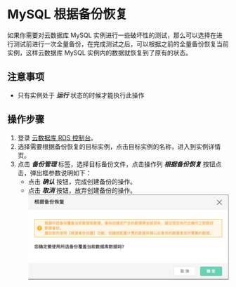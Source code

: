 # MySQL 根据备份恢复
如果你需要对云数据库 MySQL 实例进行一些破坏性的测试，那么可以选择在进行测试前进行一次全量备份，在完成测试之后，可以根据之前的全量备份恢复当前实例，这样云数据库 MySQL 实例内的数据就恢复到了原有的状态。

## 注意事项
* 只有实例处于 ***运行*** 状态的时候才能执行此操作

## 操作步骤
1. 登录 [云数据库 RDS 控制台](https://rds-console.jdcloud.com/database)。
2. 选择需要根据备份恢复的目标实例，点击目标实例的名称，进入到实例详情页。
3. 点击 ***备份管理*** 标签，选择目标备份文件，点击操作列 ***根据备份恢复*** 按钮点击，弹出框参数说明如下：
    * 点击 ***确认*** 按钮，完成创建备份的操作。
    * 点击 ***取消*** 按钮，放弃创建备份的操作。
    ![截图](../../../../../../image/RDS/restore-rds-instance.png)
